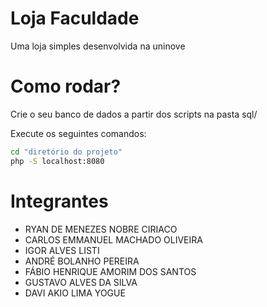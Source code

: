 # Loja Faculdade

Uma loja simples desenvolvida na uninove

# Como rodar?

Crie o seu banco de dados a partir dos scripts na pasta sql/

Execute os seguintes comandos:

```sh
cd "diretório do projeto"
php -S localhost:8080
```

# Integrantes

- RYAN DE MENEZES NOBRE CIRIACO
- CARLOS EMMANUEL MACHADO OLIVEIRA
- IGOR ALVES LISTI
- ANDRÉ BOLANHO PEREIRA
- FÁBIO HENRIQUE AMORIM DOS SANTOS
- GUSTAVO ALVES DA SILVA
- DAVI AKIO LIMA YOGUE
